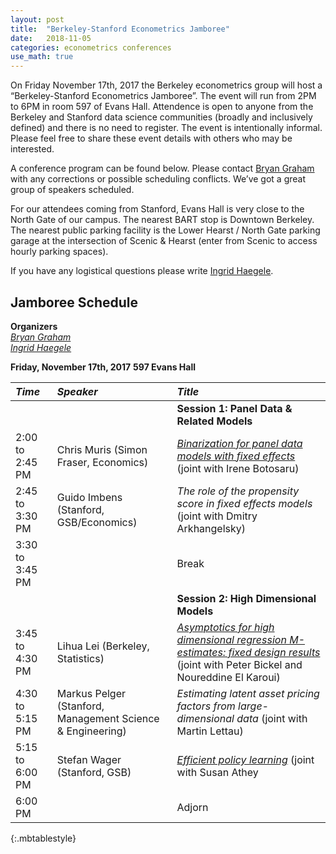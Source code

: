 ```yaml
---
layout: post
title:  "Berkeley-Stanford Econometrics Jamboree"
date:   2018-11-05
categories: econometrics conferences
use_math: true
---
```

On Friday November 17th, 2017 the Berkeley econometrics group will host a “Berkeley-Stanford Econometrics Jamboree”. The  event will run from 2PM to 6PM in room 597 of Evans Hall. Attendence is open to anyone from the Berkeley and Stanford data science communities (broadly and inclusively defined) and there is no need to register. The event is intentionally informal. Please feel free to share these event details with others who may be interested.

A conference program can be found below. Please contact [Bryan Graham](bgraham@econ.berkeley.edu) with any corrections or possible scheduling conflicts. We’ve got a great group of speakers scheduled.

For our attendees coming from Stanford, Evans Hall is very close to the North Gate of our campus. The nearest BART stop is Downtown Berkeley. The nearest public parking facility is the Lower Hearst / North Gate parking garage at the intersection of Scenic & Hearst (enter from Scenic to access hourly parking spaces).

If you have any logistical questions please write [Ingrid Haegele](inha@berkeley.edu).

## Jamboree Schedule
**Organizers**    
[_Bryan Graham_](bgraham@econ.berkeley.edu)    
[_Ingrid Haegele_](inha@berkeley.edu)    

**Friday, November 17th, 2017**
**597 Evans Hall**

| _Time_              | _Speaker_         | _Title_               |
|:----------------|:--------------- |:--------------- |
|  |  | **Session 1: Panel Data & Related Models** |                        
| 2:00 to 2:45 PM | Chris Muris (Simon Fraser, Economics) | [_Binarization for panel data models with fixed effects_](https://www.ifs.org.uk/uploads/cemmap/wps/CWP311717.pdf) (joint with Irene Botosaru) |
| 2:45 to 3:30 PM | Guido Imbens (Stanford, GSB/Economics) | _The role of the propensity score in fixed effects models_ (joint with Dmitry Arkhangelsky) |
| 3:30 to 3:45 PM  | | Break  |
|  |  | **Session 2: High Dimensional Models** |       
| 3:45 to 4:30 PM | Lihua Lei (Berkeley, Statistics) | [_Asymptotics for high dimensional regression M-estimates: fixed design results_](https://arxiv.org/abs/1612.06358) (joint with Peter Bickel and Noureddine El Karoui)|
| 4:30 to 5:15 PM | Markus Pelger (Stanford, Management Science & Engineering) | _Estimating latent asset pricing factors from large-dimensional data_ (joint with Martin Lettau) |
| 5:15 to 6:00 PM | Stefan Wager (Stanford, GSB) | [_Efficient policy learning_](https://arxiv.org/abs/1702.02896) (joint with Susan Athey |
| 6:00 PM  | | Adjorn  |
{:.mbtablestyle}